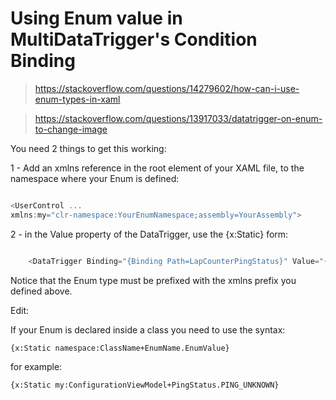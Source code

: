 Using Enum value in MultiDataTrigger's Condition Binding
====

> https://stackoverflow.com/questions/14279602/how-can-i-use-enum-types-in-xaml

> https://stackoverflow.com/questions/13917033/datatrigger-on-enum-to-change-image

You need 2 things to get this working:

1 - Add an xmlns reference in the root element of your XAML file, to the namespace where your Enum is defined:

```csharp

<UserControl ...
xmlns:my="clr-namespace:YourEnumNamespace;assembly=YourAssembly"> 
```

2 - in the Value property of the DataTrigger, use the {x:Static} form:

```csharp

    <DataTrigger Binding="{Binding Path=LapCounterPingStatus}" Value="{x:Static my:PingStatus.PING_UNKNOWN}">
```

Notice that the Enum type must be prefixed with the xmlns prefix you defined above.

Edit:

If your Enum is declared inside a class you need to use the syntax:

`{x:Static namespace:ClassName+EnumName.EnumValue}`

for example:

`{x:Static my:ConfigurationViewModel+PingStatus.PING_UNKNOWN}`